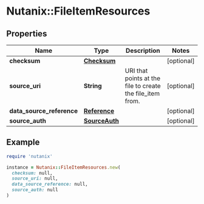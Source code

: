 # Nutanix::FileItemResources

## Properties

| Name | Type | Description | Notes |
| ---- | ---- | ----------- | ----- |
| **checksum** | [**Checksum**](Checksum.md) |  | [optional] |
| **source_uri** | **String** | URI that points at the file to create the file_item from. | [optional] |
| **data_source_reference** | [**Reference**](Reference.md) |  | [optional] |
| **source_auth** | [**SourceAuth**](SourceAuth.md) |  | [optional] |

## Example

```ruby
require 'nutanix'

instance = Nutanix::FileItemResources.new(
  checksum: null,
  source_uri: null,
  data_source_reference: null,
  source_auth: null
)
```

